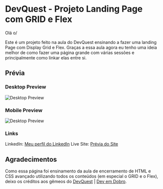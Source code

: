 # DevQuest - Projeto Landing Page com GRID e Flex 

Olá o/ 

Este é um projeto feito na aula do DevQuest ensinando a fazer uma landing Page com Display Grid e Flex. Graças a essa aula agora eu tenho uma ideia melhor de como fazer uma página grande com várias sessões e principalmente como linkar elas entre si.

## Prévia

### Desktop Preview
![Desktop Preview](./src/Previews/agencia_xyz.gif)

### Mobile Preview
![Desktop Preview](./src/Previews/agencia_xyz_responsivo.gif)

### Links

LinkedIn: [Meu perfil do LinkedIn](www.linkedin.com/in/ramon-alvez) 
Live Site: [Prévia do Site](https://ramon-alvez.github.io/DevQuest---Landing-Page/)

## Agradecimentos

Como essa página foi ensinamento da aula de encerramento de HTML e CSS avançado utilizando todos os conteúdos (em especial o GRID e o Flex), deixo os créditos aos gêmeos do [DevQuest](https://www.linkedin.com/school/devquest-dev-em-dobro/) | [Dev em Dobro](https://www.linkedin.com/company/dev-em-dobro/posts/?feedView=all). 